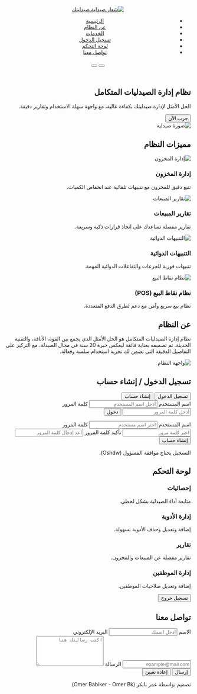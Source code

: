 <html dir="rtl" lang="ar">
<head>
  <meta charset="utf-8"/>
  <meta content="width=device-width, initial-scale=1" name="viewport"/>
  <title>نظام إدارة الصيدليات المتكامل</title>
  <script src="https://cdn.tailwindcss.com"></script>
  <link href="https://cdnjs.cloudflare.com/ajax/libs/font-awesome/5.15.3/css/all.min.css" rel="stylesheet"/>
  <link href="https://fonts.googleapis.com/css2?family=Cairo:wght@400;700&display=swap" rel="stylesheet"/>
  <style>
    /* CSS styles remain unchanged */
  </style>
</head>
<body class="light flex flex-col min-h-screen">
  <header class="sticky top-0 z-50 shadow-md">
    <nav aria-label="Primary Navigation" class="container mx-auto flex items-center justify-between p-4">
      <a aria-label="شعار نظام إدارة الصيدليات" class="flex items-center gap-2 text-xl font-extrabold text-primary-600 dark:text-primary-400" href="#home">
        <img alt="شعار صيدلية" class="w-10 h-10" src="https://example.com/pharmacy-logo.jpg" />
        <span class="select-none">صيدليتك</span>
      </a>
      <ul class="hidden sm:flex gap-8 text-lg font-semibold text-gray-700 dark:text-gray-300" id="nav-links">
        <li><a class="hover:text-blue-600 dark:hover:text-blue-400 active" href="#home">الرئيسية</a></li>
        <li><a class="hover:text-blue-600 dark:hover:text-blue-400" href="#about">عن النظام</a></li>
        <li><a class="hover:text-blue-600 dark:hover:text-blue-400" href="#services">الخدمات</a></li>
        <li><a class="hover:text-blue-600 dark:hover:text-blue-400" href="#login">تسجيل الدخول</a></li>
        <li><a class="hover:text-blue-600 dark:hover:text-blue-400" href="#dashboard">لوحة التحكم</a></li>
        <li><a class="hover:text-blue-600 dark:hover:text-blue-400" href="#contact">تواصل معنا</a></li>
      </ul>
      <button aria-label="فتح القائمة" class="sm:hidden text-gray-700 dark:text-gray-300 focus:outline-none" id="nav-toggle">
        <i class="fas fa-bars fa-lg"></i>
      </button>
      <button aria-label="تبديل الوضع الليلي والنهاري" class="ml-4 p-2 rounded-full text-gray-700 dark:text-gray-300 hover:bg-gray-200 dark:hover:bg-gray-700 transition" id="dark-mode-toggle" title="تبديل الوضع الليلي والنهاري">
        <i class="fas fa-moon"></i>
      </button>
    </nav>
  </header>
  <main class="flex-grow container mx-auto px-4 py-8 space-y-20" id="main-content" tabindex="-1">
    <!-- Hero Section -->
    <section aria-label="قسم البطل" class="flex flex-col-reverse md:flex-row items-center justify-between gap-8" id="home">
      <div class="max-w-xl text-center md:text-right space-y-6">
        <h1 class="text-4xl sm:text-5xl font-extrabold leading-tight">نظام إدارة الصيدليات المتكامل</h1>
        <p class="text-gray-600 dark:text-gray-300 text-lg">الحل الأمثل لإدارة صيدليتك بكفاءة عالية، مع واجهة سهلة الاستخدام وتقارير دقيقة.</p>
        <button aria-label="جرب الآن" class="btn-primary px-8 py-3 rounded-lg font-semibold shadow-lg hover:shadow-xl transition" id="try-now-btn">جرب الآن</button>
      </div>
      <img alt="صورة صيدلية" class="w-full max-w-md animate-float rounded-lg shadow-lg" src="https://example.com/pharmacy-image.jpg" />
    </section>
    <!-- Features Section -->
    <section aria-label="مميزات النظام" class="space-y-12" id="services">
      <h2 class="text-3xl font-bold text-center mb-8">مميزات النظام</h2>
      <div class="grid grid-cols-1 sm:grid-cols-2 md:grid-cols-4 gap-8 text-center" role="list">
        <article aria-label="إدارة المخزون" class="card p-6 rounded-xl shadow-lg flex flex-col items-center space-y-4 hover:shadow-2xl transition cursor-default" role="listitem">
          <img alt="إدارة المخزون" class="w-20 h-20 animate-bounce rounded" src="https://example.com/inventory-icon.jpg" />
          <h3 class="text-xl font-semibold">إدارة المخزون</h3>
          <p class="text-gray-600 dark:text-gray-300">تتبع دقيق للمخزون مع تنبيهات تلقائية عند انخفاض الكميات.</p>
        </article>
        <article aria-label="تقارير المبيعات" class="card p-6 rounded-xl shadow-lg flex flex-col items-center space-y-4 hover:shadow-2xl transition cursor-default" role="listitem">
          <img alt="تقارير المبيعات" class="w-20 h-20 animate-pulse rounded" src="https://example.com/sales-report-icon.jpg" />
          <h3 class="text-xl font-semibold">تقارير المبيعات</h3>
          <p class="text-gray-600 dark:text-gray-300">تقارير مفصلة تساعدك على اتخاذ قرارات ذكية وسريعة.</p>
        </article>
        <article aria-label="التنبيهات الدوائية" class="card p-6 rounded-xl shadow-lg flex flex-col items-center space-y-4 hover:shadow-2xl transition cursor-default" role="listitem">
          <img alt="التنبيهات الدوائية" class="w-20 h-20 animate-ping rounded" src="https://example.com/alerts-icon.jpg" />
          <h3 class="text-xl font-semibold">التنبيهات الدوائية</h3>
          <p class="text-gray-600 dark:text-gray-300">تنبيهات فورية للجرعات والتفاعلات الدوائية المهمة.</p>
        </article>
        <article aria-label="نظام نقاط البيع POS" class="card p-6 rounded-xl shadow-lg flex flex-col items-center space-y-4 hover:shadow-2xl transition cursor-default" role="listitem">
          <img alt="نظام نقاط البيع" class="w-20 h-20 animate-bounce rounded" src="https://example.com/pos-icon.jpg" />
          <h3 class="text-xl font-semibold">نظام نقاط البيع (POS)</h3>
          <p class="text-gray-600 dark:text-gray-300">نظام بيع سريع وآمن مع دعم لطرق الدفع المتعددة.</p>
        </article>
      </div>
    </section>
    <!-- About Section -->
    <section aria-label="عن النظام" class="max-w-4xl mx-auto space-y-6" id="about">
      <h2 class="text-3xl font-bold text-center mb-6">عن النظام</h2>
      <p class="text-center text-gray-700 dark:text-gray-300 text-lg leading-relaxed">نظام إدارة الصيدليات المتكامل هو الحل الأمثل الذي يجمع بين القوة، الأناقة، والتقنية الحديثة. تم تصميمه بعناية فائقة ليعكس خبرة 20 سنة في مجال الصيدلة، مع التركيز على التفاصيل الدقيقة التي تضمن لك تجربة استخدام سلسة وفعالة.</p>
      <img alt="واجهة النظام" class="rounded-lg shadow-lg mx-auto" src="https://example.com/system-interface.jpg" />
    </section>
    <!-- Login & Register Section -->
    <section aria-label="تسجيل الدخول وإنشاء حساب" class="max-w-md mx-auto space-y-8" id="login">
      <h2 class="text-3xl font-bold text-center mb-6">تسجيل الدخول / إنشاء حساب</h2>
      <div class="flex justify-center gap-4 mb-6">
        <button aria-controls="login-form" aria-selected="true" class="tab-btn btn-glass px-6 py-2 rounded-lg font-semibold" id="login-tab" role="tab" tabindex="0">تسجيل الدخول</button>
        <button aria-controls="register-form" aria-selected="false" class="tab-btn btn-glass px-6 py-2 rounded-lg font-semibold" id="register-tab" role="tab" tabindex="-1">إنشاء حساب</button>
      </div>
      <!-- Login Form -->
      <form aria-labelledby="login-tab" class="glass p-6 rounded-xl shadow-lg space-y-6" id="login-form" role="tabpanel">
        <label class="block font-semibold mb-1" for="login-username">اسم المستخدم</label>
        <input autocomplete="username" class="w-full p-3 rounded-md bg-transparent border border-gray-300 dark:border-gray-600" id="login-username" name="login-username" placeholder="أدخل اسم المستخدم" required="" type="text"/>
        <label class="block font-semibold mb-1" for="login-password">كلمة المرور</label>
        <input autocomplete="current-password" class="w-full p-3 rounded-md bg-transparent border border-gray-300 dark:border-gray-600" id="login-password" name="login-password" placeholder="أدخل كلمة المرور" required="" type="password"/>
        <button aria-label="تسجيل الدخول" class="btn-primary w-full py-3 rounded-lg font-semibold" type="submit">دخول</button>
        <p class="text-red-500 text-center hidden" id="login-error" role="alert"></p>
      </form>
      <!-- Register Form -->
      <form aria-labelledby="register-tab" class="glass p-6 rounded-xl shadow-lg space-y-6 hidden" id="register-form" role="tabpanel">
        <label class="block font-semibold mb-1" for="register-username">اسم المستخدم</label>
        <input autocomplete="username" class="w-full p-3 rounded-md bg-transparent border border-gray-300 dark:border-gray-600" id="register-username" name="register-username" placeholder="اختر اسم مستخدم" required="" type="text"/>
        <label class="block font-semibold mb-1" for="register-password">كلمة المرور</label>
        <input autocomplete="new-password" class="w-full p-3 rounded-md bg-transparent border border-gray-300 dark:border-gray-600" id="register-password" name="register-password" placeholder="اختر كلمة مرور" required="" type="password"/>
        <label class="block font-semibold mb-1" for="register-password-confirm">تأكيد كلمة المرور</label>
        <input autocomplete="new-password" class="w-full p-3 rounded-md bg-transparent border border-gray-300 dark:border-gray-600" id="register-password-confirm" name="register-password-confirm" placeholder="أعد إدخال كلمة المرور" required="" type="password"/>
        <button aria-label="إنشاء حساب" class="btn-primary w-full py-3 rounded-lg font-semibold" type="submit">إنشاء حساب</button>
        <p class="text-red-500 text-center hidden" id="register-error" role="alert"></p>
        <p class="text-green-500 text-center hidden" id="register-success" role="alert"></p>
        <p class="text-sm text-gray-500 dark:text-gray-400 text-center">التسجيل يحتاج موافقة المسؤول (Oshdw).</p>
      </form>
    </section>
    <!-- Dashboard Section -->
    <section aria-label="لوحة التحكم" class="max-w-6xl mx-auto space-y-10 hidden" id="dashboard">
      <h2 class="text-3xl font-bold text-center mb-6">لوحة التحكم</h2>
      <div class="grid grid-cols-1 md:grid-cols-4 gap-8">
        <div aria-label="إحصائيات" class="card p-6 rounded-xl shadow-lg flex flex-col items-center space-y-4">
          <i class="fas fa-chart-line fa-3x text-blue-600 dark:text-blue-400"></i>
          <h3 class="text-xl font-semibold">إحصائيات</h3>
          <p class="text-center text-gray-600 dark:text-gray-300">متابعة أداء الصيدلية بشكل لحظي.</p>
        </div>
        <div aria-label="إدارة الأدوية" class="card p-6 rounded-xl shadow-lg flex flex-col items-center space-y-4">
          <i class="fas fa-capsules fa-3x text-green-600 dark:text-green-400"></i>
          <h3 class="text-xl font-semibold">إدارة الأدوية</h3>
          <p class="text-center text-gray-600 dark:text-gray-300">إضافة وتعديل وحذف الأدوية بسهولة.</p>
        </div>
        <div aria-label="تقارير" class="card p-6 rounded-xl shadow-lg flex flex-col items-center space-y-4">
          <i class="fas fa-file-medical-alt fa-3x text-yellow-600 dark:text-yellow-400"></i>
          <h3 class="text-xl font-semibold">تقارير</h3>
          <p class="text-center text-gray-600 dark:text-gray-300">تقارير مفصلة عن المبيعات والمخزون.</p>
        </div>
        <div aria-label="إدارة الموظفين" class="card p-6 rounded-xl shadow-lg flex flex-col items-center space-y-4">
          <i class="fas fa-user-md fa-3x text-purple-600 dark:text-purple-400"></i>
          <h3 class="text-xl font-semibold">إدارة الموظفين</h3>
          <p class="text-center text-gray-600 dark:text-gray-300">إضافة وتعديل صلاحيات الموظفين.</p>
        </div>
      </div>
      <div class="text-center">
        <button aria-label="تسجيل الخروج" class="btn-primary px-8 py-3 rounded-lg font-semibold" id="logout-btn">تسجيل خروج</button>
      </div>
    </section>
    <!-- Contact Section -->
    <section aria-label="تواصل معنا" class="max-w-3xl mx-auto space-y-8" id="contact">
      <h2 class="text-3xl font-bold text-center mb-6">تواصل معنا</h2>
      <form aria-live="polite" class="glass p-6 rounded-xl shadow-lg space-y-6" id="contact-form">
        <label class="block font-semibold mb-1" for="contact-name">الاسم</label>
        <input class="w-full p-3 rounded-md bg-transparent border border-gray-300 dark:border-gray-600" id="contact-name" name="contact-name" placeholder="أدخل اسمك" required="" type="text"/>
        <label class="block font-semibold mb-1" for="contact-email">البريد الإلكتروني</label>
        <input class="w-full p-3 rounded-md bg-transparent border border-gray-300 dark:border-gray-600" id="contact-email" name="contact-email" placeholder="example@mail.com" required="" type="email"/>
        <label class="block font-semibold mb-1" for="contact-message">الرسالة</label>
        <textarea class="w-full p-3 rounded-md bg-transparent border border-gray-300 dark:border-gray-600 resize-none" id="contact-message" name="contact-message" placeholder="اكتب رسالتك هنا" required="" rows="5"></textarea>
        <div class="flex justify-center gap-4">
          <button aria-label="إرسال الرسالة" class="btn-primary px-8 py-3 rounded-lg font-semibold" type="submit">إرسال</button>
          <button aria-label="إعادة تعيين النموذج" class="btn-glass px-8 py-3 rounded-lg font-semibold" type="reset">إعادة تعيين</button>
        </div>
        <p class="text-center text-green-600 dark:text-green-400 hidden" id="contact-feedback" role="alert"></p>
      </form>
    </section>
  </main>
  <footer class="bg-gray-200 dark:bg-gray-900 text-center py-6 mt-auto select-none">
    <p class="text-gray-700 dark:text-gray-400 font-semibold">تصميم بواسطة عمر بابكر (Omer Babiker - Omer Bk)</p>
  </footer>
  <script>
    // JavaScript code remains unchanged, but add email sending functionality
    // Use a service like EmailJS or a backend server to send emails
    // Example: sendEmail(username, password, email) function to be called on registration
  </script>
</body>
</html>
